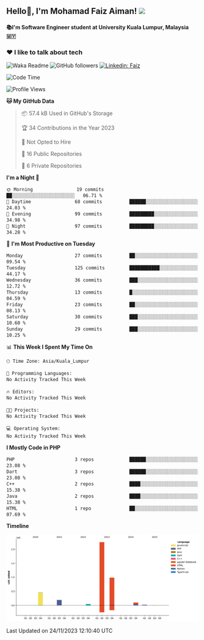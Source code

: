 <h2> Hello👋, I'm Mohamad Faiz Aiman! <img src="https://media.giphy.com/media/12oufCB0MyZ1Go/giphy.gif" width="50"></h2>

#### 📚I'm Software Engineer student at University Kuala Lumpur, Malaysia 🇲🇾
###  ❤️ I like to talk about tech 


![Waka Readme](https://github.com/anmol098/anmol098/workflows/Waka%20Readme/badge.svg)
![GitHub followers](https://img.shields.io/github/followers/faizaiman?label=Follow&style=social)
[![Linkedin: Faiz](https://img.shields.io/badge/-Faiz-blue?style=flat-square&logo=Linkedin&logoColor=white&link=https://www.linkedin.com/in/mohamad-faiz-aiman-623747192/)](https://www.linkedin.com/in/mohamad-faiz-aiman-623747192/)

<!--START_SECTION:waka-->
![Code Time](http://img.shields.io/badge/Code%20Time-169%20hrs%2013%20mins-blue)

![Profile Views](http://img.shields.io/badge/Profile%20Views-101-blue)

**🐱 My GitHub Data** 

> 📦 57.4 kB Used in GitHub's Storage 
 > 
> 🏆 34 Contributions in the Year 2023
 > 
> 🚫 Not Opted to Hire
 > 
> 📜 16 Public Repositories 
 > 
> 🔑 6 Private Repositories 
 > 
**I'm a Night 🦉** 

```text
🌞 Morning                19 commits          ██░░░░░░░░░░░░░░░░░░░░░░░   06.71 % 
🌆 Daytime                68 commits          ██████░░░░░░░░░░░░░░░░░░░   24.03 % 
🌃 Evening                99 commits          █████████░░░░░░░░░░░░░░░░   34.98 % 
🌙 Night                  97 commits          █████████░░░░░░░░░░░░░░░░   34.28 % 
```
📅 **I'm Most Productive on Tuesday** 

```text
Monday                   27 commits          ██░░░░░░░░░░░░░░░░░░░░░░░   09.54 % 
Tuesday                  125 commits         ███████████░░░░░░░░░░░░░░   44.17 % 
Wednesday                36 commits          ███░░░░░░░░░░░░░░░░░░░░░░   12.72 % 
Thursday                 13 commits          █░░░░░░░░░░░░░░░░░░░░░░░░   04.59 % 
Friday                   23 commits          ██░░░░░░░░░░░░░░░░░░░░░░░   08.13 % 
Saturday                 30 commits          ███░░░░░░░░░░░░░░░░░░░░░░   10.60 % 
Sunday                   29 commits          ███░░░░░░░░░░░░░░░░░░░░░░   10.25 % 
```


📊 **This Week I Spent My Time On** 

```text
🕑︎ Time Zone: Asia/Kuala_Lumpur

💬 Programming Languages: 
No Activity Tracked This Week

🔥 Editors: 
No Activity Tracked This Week

🐱‍💻 Projects: 
No Activity Tracked This Week

💻 Operating System: 
No Activity Tracked This Week
```

**I Mostly Code in PHP** 

```text
PHP                      3 repos             ██████░░░░░░░░░░░░░░░░░░░   23.08 % 
Dart                     3 repos             ██████░░░░░░░░░░░░░░░░░░░   23.08 % 
C++                      2 repos             ████░░░░░░░░░░░░░░░░░░░░░   15.38 % 
Java                     2 repos             ████░░░░░░░░░░░░░░░░░░░░░   15.38 % 
HTML                     1 repo              ██░░░░░░░░░░░░░░░░░░░░░░░   07.69 % 
```



**Timeline**

![Lines of Code chart](https://raw.githubusercontent.com/faizaiman/faizaiman/main/assets/bar_graph.png)


 Last Updated on 24/11/2023 12:10:40 UTC
<!--END_SECTION:waka-->
